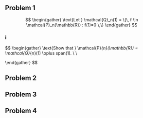 ## Problem 1
$$
\begin{gather}
\text{Let } \mathcal{Q}_n(1) = \{\, f \in \mathcal{P}_n(\mathbb{R}) : f(1)=0 \,\}
\end{gather}
$$
### i
$$
\begin{gather}
\text{Show that } \mathcal{P}_{n}(\mathbb{R}) = \mathcal{Q}_{n}(1) \oplus span(1). \\
\\

\end{gather}
$$

## Problem 2
## Problem 3
## Problem 4